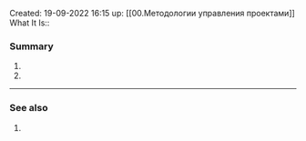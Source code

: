 Created: 19-09-2022 16:15
up: [[00.Методологии управления проектами]]
What It Is::

### Summary
1. 
2. 
__________
### See also
1. 